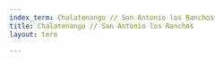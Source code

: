 ```yaml
---
index_term: Chalatenango // San Antonio los Ranchos
title: Chalatenango // San Antonio los Ranchos
layout: term

---
```

